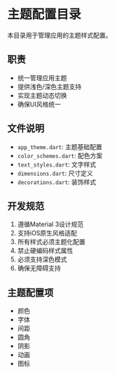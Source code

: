 # 主题配置目录

本目录用于管理应用的主题样式配置。

## 职责
- 统一管理应用主题
- 提供浅色/深色主题支持
- 实现主题动态切换
- 确保UI风格统一

## 文件说明
- `app_theme.dart`: 主题基础配置
- `color_schemes.dart`: 配色方案
- `text_styles.dart`: 文字样式
- `dimensions.dart`: 尺寸定义
- `decorations.dart`: 装饰样式

## 开发规范
1. 遵循Material 3设计规范
2. 支持iOS原生风格适配
3. 所有样式必须主题化配置
4. 禁止硬编码样式属性
5. 必须支持深色模式
6. 确保无障碍支持

## 主题配置项
- 颜色
- 字体
- 间距
- 圆角
- 阴影
- 动画
- 图标 